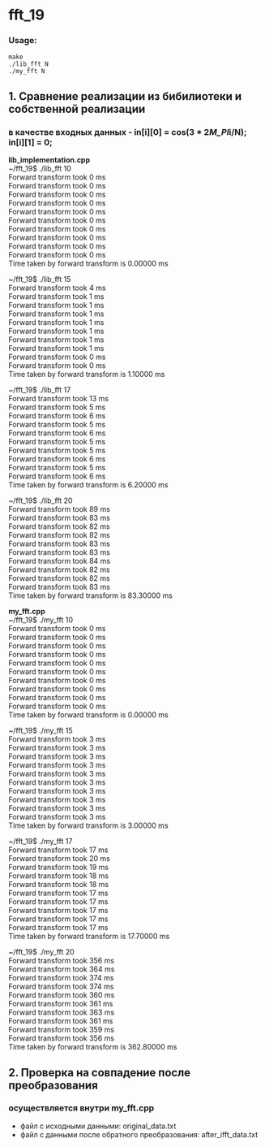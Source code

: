 # fft_19
### Usage:
```
make
./lib_fft N
./my_fft N
```

##    1. Сравнение реализации из бибилиотеки и собственной реализации
###   в качестве входных данных - in[i][0] = cos(3 * 2*M_PI*i/N); in[i][1] = 0;

**lib_implementation.cpp**  
~/fft_19$ ./lib_fft 10  
Forward transform took 0 ms  
Forward transform took 0 ms  
Forward transform took 0 ms  
Forward transform took 0 ms  
Forward transform took 0 ms  
Forward transform took 0 ms  
Forward transform took 0 ms  
Forward transform took 0 ms  
Forward transform took 0 ms  
Forward transform took 0 ms  
Time taken by forward transform is   0.00000 ms  

~/fft_19$ ./lib_fft 15  
Forward transform took 4 ms  
Forward transform took 1 ms  
Forward transform took 1 ms  
Forward transform took 1 ms  
Forward transform took 1 ms  
Forward transform took 1 ms  
Forward transform took 1 ms  
Forward transform took 1 ms  
Forward transform took 0 ms  
Forward transform took 0 ms  
Time taken by forward transform is   1.10000 ms  

~/fft_19$ ./lib_fft 17  
Forward transform took 13 ms  
Forward transform took 5 ms  
Forward transform took 6 ms  
Forward transform took 5 ms  
Forward transform took 6 ms  
Forward transform took 5 ms  
Forward transform took 5 ms  
Forward transform took 6 ms  
Forward transform took 5 ms  
Forward transform took 6 ms  
Time taken by forward transform is   6.20000 ms  

~/fft_19$ ./lib_fft 20  
Forward transform took 89 ms  
Forward transform took 83 ms  
Forward transform took 82 ms  
Forward transform took 82 ms  
Forward transform took 83 ms  
Forward transform took 83 ms  
Forward transform took 84 ms  
Forward transform took 82 ms  
Forward transform took 82 ms  
Forward transform took 83 ms  
Time taken by forward transform is  83.30000 ms  

**my_fft.cpp**  
~/fft_19$ ./my_fft 10  
Forward transform took 0 ms  
Forward transform took 0 ms  
Forward transform took 0 ms  
Forward transform took 0 ms  
Forward transform took 0 ms  
Forward transform took 0 ms  
Forward transform took 0 ms  
Forward transform took 0 ms  
Forward transform took 0 ms  
Forward transform took 0 ms  
Time taken by forward transform is   0.00000 ms  

~/fft_19$ ./my_fft 15  
Forward transform took 3 ms  
Forward transform took 3 ms  
Forward transform took 3 ms  
Forward transform took 3 ms  
Forward transform took 3 ms  
Forward transform took 3 ms  
Forward transform took 3 ms  
Forward transform took 3 ms  
Forward transform took 3 ms  
Forward transform took 3 ms  
Time taken by forward transform is   3.00000 ms  


~/fft_19$ ./my_fft 17  
Forward transform took 17 ms  
Forward transform took 20 ms  
Forward transform took 19 ms  
Forward transform took 18 ms  
Forward transform took 18 ms  
Forward transform took 17 ms  
Forward transform took 17 ms  
Forward transform took 17 ms  
Forward transform took 17 ms  
Forward transform took 17 ms  
Time taken by forward transform is  17.70000 ms   

~/fft_19$ ./my_fft 20  
Forward transform took 356 ms  
Forward transform took 364 ms  
Forward transform took 374 ms  
Forward transform took 374 ms  
Forward transform took 360 ms  
Forward transform took 361 ms  
Forward transform took 363 ms  
Forward transform took 361 ms  
Forward transform took 359 ms  
Forward transform took 356 ms  
Time taken by forward transform is 362.80000 ms  

##    2. Проверка на совпадение после преобразования
###      осуществляется внутри my_fft.cpp
  - файл с исходными данными: original_data.txt  
  - файл с данными после обратного преобразования: after_ifft_data.txt  
